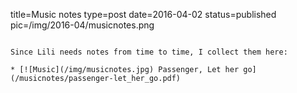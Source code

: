 title=Music notes
type=post
date=2016-04-02
status=published
pic=/img/2016-04/musicnotes.png
~~~~~~

Since Lili needs notes from time to time, I collect them here:

* [![Music](/img/musicnotes.jpg) Passenger, Let her go](/musicnotes/passenger-let_her_go.pdf)
